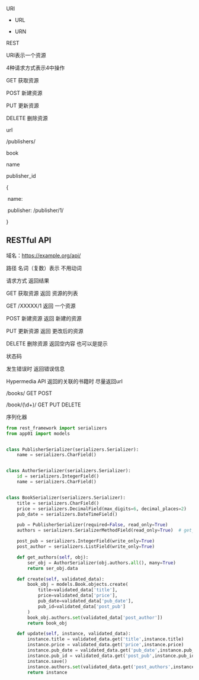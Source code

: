 URI   

- URL

- URN



REST 

URI表示一个资源

4种请求方式表示4中操作

GET   获取资源

POST  新建资源

PUT  更新资源

DELETE 删除资源



url 

/publishers/

book   

name 

publisher_id



{

​	name:

​	publisher:   /publisher/1/

}



## RESTful API

域名：https://example.org/api/    

路径  名词（复数）表示     不用动词

请求方式   返回结果

GET   获取资源        返回 资源的列表  

GET   /XXXXX/1       返回 一个资源

POST  新建资源      返回 新建的资源

PUT  更新资源        返回 更改后的资源

DELETE 删除资源     返回空内容  也可以是提示 

状态码 

发生错误时 返回错误信息

Hypermedia API   返回的关联的书籍时  尽量返回url 



/books/      GET  POST 

/book/(\d+)/   GET  PUT  DELETE 

序列化器

```python
from rest_framework import serializers
from app01 import models


class PublisherSerializer(serializers.Serializer):
    name = serializers.CharField()


class AuthorSerializer(serializers.Serializer):
    id = serializers.IntegerField()
    name = serializers.CharField()


class BookSerializer(serializers.Serializer):
    title = serializers.CharField()
    price = serializers.DecimalField(max_digits=6, decimal_places=2)
    pub_date = serializers.DateTimeField()

    pub = PublisherSerializer(required=False, read_only=True)
    authors = serializers.SerializerMethodField(read_only=True)  # get_字段名

    post_pub = serializers.IntegerField(write_only=True)
    post_author = serializers.ListField(write_only=True)

    def get_authors(self, obj):
        ser_obj = AuthorSerializer(obj.authors.all(), many=True)
        return ser_obj.data

    def create(self, validated_data):
        book_obj = models.Book.objects.create(
            title=validated_data['title'],
            price=validated_data['price'],
            pub_date=validated_data['pub_date'],
            pub_id=validated_data['post_pub']
        )
        book_obj.authors.set(validated_data['post_author'])
        return book_obj

    def update(self, instance, validated_data):
        instance.title = validated_data.get('title',instance.title)
        instance.price = validated_data.get('price',instance.price)
        instance.pub_date = validated_data.get('pub_date',instance.pub_date)
        instance.pub_id = validated_data.get('post_pub',instance.pub_id)
        instance.save()
        instance.authors.set(validated_data.get('post_authors',instance.authors.all()))
        return instance
```











